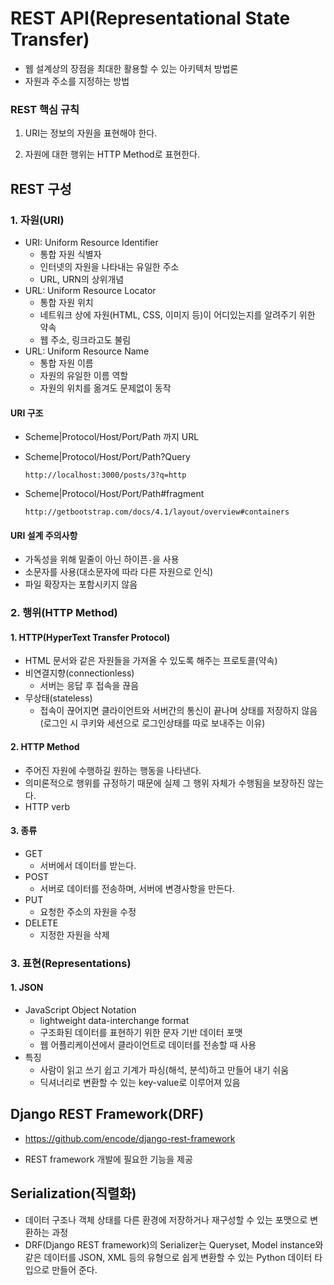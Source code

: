 # REST API(Representational State Transfer)



- 웹 설계상의 장점을 최대한 활용할 수 있는 아키텍처 방법론
- 자원과 주소를 지정하는 방법

### REST 핵심 규칙

1. URI는 정보의 자원을 표현해야 한다.

2. 자원에 대한 행위는 HTTP Method로 표현한다.



## REST 구성

### 1. 자원(URI)

- URI: Uniform Resource Identifier
  - 통합 자원 식별자
  - 인터넷의 자원을 나타내는 유일한 주소
  - URL, URN의 상위개념
- URL: Uniform Resource Locator
  - 통합 자원 위치
  - 네트워크 상에 자원(HTML, CSS, 이미지 등)이 어디있는지를 알려주기 위한 약속
  - 웹 주소, 링크라고도 불림
- URL: Uniform Resource Name
  - 통합 자원 이름
  - 자원의 유일한 이름 역할
  - 자원의 위치를 옮겨도 문제없이 동작

#### URI 구조

- Scheme|Protocol/Host/Port/Path 까지 URL

- Scheme|Protocol/Host/Port/Path?Query

  `http://localhost:3000/posts/3?q=http`

- Scheme|Protocol/Host/Port/Path#fragment

  `http://getbootstrap.com/docs/4.1/layout/overview#containers`

#### URI 설계 주의사항

- 가독성을 위해 밑줄이 아닌 하이픈`-`을 사용
- 소문자를 사용(대소문자에 따라 다른 자원으로 인식)
- 파일 확장자는 포함시키지 않음



### 2. 행위(HTTP Method)

#### 1. HTTP(HyperText Transfer Protocol)

- HTML 문서와 같은 자원들을 가져올 수 있도록 해주는 프로토콜(약속)
- 비연결지향(connectionless)
  - 서버는 응답 후 접속을 끊음
- 무상태(stateless)
  - 접속이 끊어지면 클라이언트와 서버간의 통신이 끝나며 상태를 저장하지 않음(로그인 시 쿠키와 세션으로 로그인상태를 따로 보내주는 이유)

#### 2. HTTP Method

- 주어진 자원에 수행하길 원하는 행동을 나타낸다.
- 의미론적으로 행위를 규정하기 때문에 실제 그 행위 자체가 수행됨을 보장하진 않는다.
- HTTP verb

#### 3. 종류

- GET
  - 서버에서 데이터를 받는다.
- POST
  - 서버로 데이터를 전송하며, 서버에 변경사항을 만든다.
- PUT
  - 요청한 주소의 자원을 수정
- DELETE
  - 지정한 자원을 삭제



### 3. 표현(Representations)

#### 1. JSON

- JavaScript Object Notation
  - lightweight data-interchange format
  - 구조화된 데이터를 표현하기 위한 문자 기반 데이터 포맷
  - 웹 어플리케이션에서 클라이언트로 데이터를 전송할 때 사용
- 특징
  - 사람이 읽고 쓰기 쉽고 기계가 파싱(해석, 분석)하고 만들어 내기 쉬움
  - 딕셔너리로 변환할 수 있는 key-value로 이루어져 있음



## Django REST Framework(DRF)

- https://github.com/encode/django-rest-framework

- REST framework 개발에 필요한 기능을 제공



## Serialization(직렬화)

- 데이터 구조나 객체 상태를 다른 환경에 저장하거나 재구성할 수 있는 포맷으로 변환하는 과정
- DRF(Django REST framework)의 Serializer는 Queryset, Model instance와 같은 데이터를 JSON, XML 등의 유형으로 쉽게 변환할 수 있는 Python 데이터 타입으로 만들어 준다.

